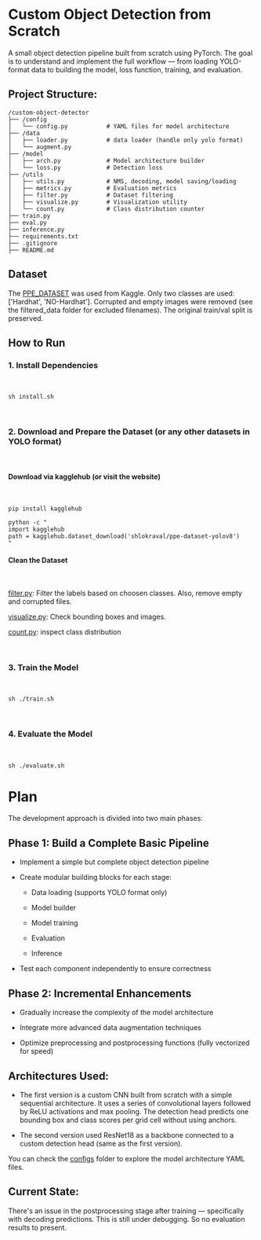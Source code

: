 # Custom Object Detection from Scratch

A small object detection pipeline built from scratch using PyTorch. The goal is to understand and implement the full workflow — from loading YOLO-format data to building the model, loss function, training, and evaluation.

## Project Structure:

```
/custom-object-detector
├── /config
│   └── config.py           # YAML files for model architecture
├── /data
│   ├── loader.py           # data loader (handle only yolo format)
│   └── augment.py
├── /model
│   ├── arch.py             # Model architecture builder
│   └── loss.py             # Detection loss
├── /utils
│   ├── utils.py            # NMS, decoding, model saving/loading
│   ├── metrics.py          # Evaluation metrics
│   ├── filter.py           # Dataset filtering
│   ├── visualize.py        # Visualization utility
│   └── count.py            # Class distribution counter
├── train.py
├── eval.py
├── inference.py
├── requirements.txt
├── .gitignore
├── README.md
```

## Dataset 
The [PPE_DATASET](https://www.kaggle.com/datasets/shlokraval/ppe-dataset-yolov8?resource=download) was used from Kaggle. Only two classes are used: ['Hardhat', 'NO-Hardhat']. Corrupted and empty images were removed (see the filtered_data folder for excluded filenames). The original train/val split is preserved.

## How to Run
### 1. Install Dependencies
<br>

```
sh install.sh
```
<br>

### 2. Download and Prepare the Dataset (or any other datasets in YOLO format)
<br>

#### Download via kagglehub (or visit the website)
<br>

```
pip install kagglehub

python -c "
import kagglehub
path = kagglehub.dataset_download('shlokraval/ppe-dataset-yolov8')
"
```
#### Clean the Dataset
<br>


[filter.py]('./utils/filter.py): Filter the labels based on choosen classes. Also, remove empty and corrupted files.

[visualize.py](./utils/visualize.py): Check bounding boxes and images.

[count.py](./utils/count.py): inspect class distribution

<br>

### 3. Train the Model
<br>

```
sh ./train.sh
```
<br>

### 4. Evaluate the Model
<br>

```
sh ./evaluate.sh
```


# Plan
The development approach is divided into two main phases:

## Phase 1: Build a Complete Basic Pipeline
* Implement a simple but complete object detection pipeline

* Create modular building blocks for each stage:

    -  Data loading (supports YOLO format only)

    -  Model builder

    - Model training

    - Evaluation

    - Inference

* Test each component independently to ensure correctness

## Phase 2: Incremental Enhancements
* Gradually increase the complexity of the model architecture

* Integrate more advanced data augmentation techniques

* Optimize preprocessing and postprocessing functions (fully vectorized for speed)

## Architectures Used:

*  The first version is a custom CNN built from scratch with a simple sequential architecture. It uses a series of convolutional layers followed by ReLU activations and max pooling. The detection head predicts one bounding box and class scores per grid cell without using anchors.

* The second version used ResNet18 as a backbone connected to a custom detection head (same as the first version).

You can check the [configs](./configs) folder to explore the model architecture YAML files.

## Current State:
There's an issue in the postprocessing stage after training — specifically with decoding predictions. This is still under debugging. So no evaluation results to present.

